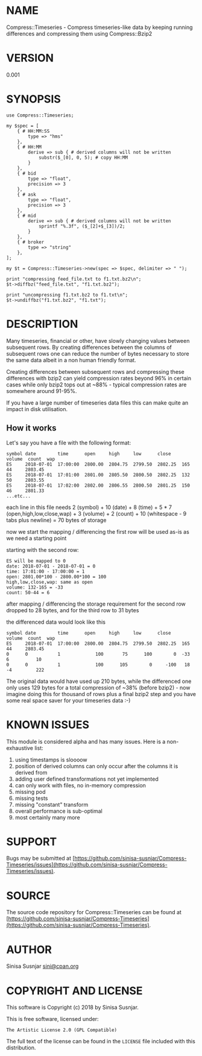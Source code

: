 # NAME

Compress::Timeseries - Compress timeseries-like data by keeping running differences and compressing them using Compress::Bzip2

# VERSION

0.001

# SYNOPSIS

    use Compress::Timeseries;

    my $spec = [
        { # HH:MM:SS
            type => "hms"
        },
        { # HH:MM
            derive => sub { # derived columns will not be written
                substr($_[0], 0, 5); # copy HH:MM
            }
        },
        { # bid
            type => "float",
            precision => 3
        },
        { # ask
            type => "float",
            precision => 3
        },
        { # mid
            derive => sub { # derived columns will not be written
                sprintf "%.3f", ($_[2]+$_[3])/2;
            }
        },
        { # broker
            type => "string"
        },
    ];

    my $t = Compress::Timeseries->new(spec => $spec, delimiter => " ");

    print "compressing feed_file.txt to f1.txt.bz2\n";
    $t->diffbz("feed_file.txt", "f1.txt.bz2");

    print "uncompressing f1.txt.bz2 to f1.txt\n";
    $t->undiffbz("f1.txt.bz2", "f1.txt");

# DESCRIPTION

Many timeseries, financial or other, have slowly changing values between subsequent rows.
By creating differences between the columns of subsequent rows one can reduce the number
of bytes necessary to store the same data albeit in a non human friendly format.

Creating differences between subsequent rows and compressing these differences with bzip2
can yield compression rates beyond 96% in certain cases while only bzip2 tops out at ~88% -
typical compression rates are somewhere around 91-95%.

If you have a large number of timeseries data files this can make quite an impact in
disk utilisation.

## How it works

Let's say you have a file with the following format:

    symbol date        time      open     high     low      close    volume  count  wap
    ES     2018-07-01  17:00:00  2800.00  2804.75  2799.50  2802.25  165     44     2803.45
    ES     2018-07-01  17:01:00  2801.00  2805.50  2800.50  2802.25  132     50     2803.55
    ES     2018-07-01  17:02:00  2802.00  2806.55  2800.50  2801.25  150     46     2801.33
    ...etc...

each line in this file needs 2 (symbol) + 10 (date) + 8 (time) + 5 * 7 (open,high,low,close,wap) +
3 (volume) + 2 (count) + 10 (whitespace - 9 tabs plus newline) = 70 bytes of storage

now we start the mapping / differencing
the first row will be used as-is as we need a starting point

starting with the second row:

    ES will be mapped to 0
    date: 2018-07-01 - 2018-07-01 = 0
    time: 17:01:00 - 17:00:00 = 1
    open: 2801.00*100 - 2800.00*100 = 100
    high,low,close,wap: same as open
    volume: 132-165 = -33
    count: 50-44 = 6

after mapping / differencing the storage requirement for the second row dropped to 28 bytes,
and for the third row to 31 bytes

the differenced data would look like this

    symbol date        time      open     high     low      close    volume  count  wap
    ES     2018-07-01  17:00:00  2800.00  2804.75  2799.50  2802.25  165     44     2803.45
    0      0           1             100       75      100        0  -33      6          10
    0      0           1             100      105        0     -100   18     -4         222

The original data would have used up 210 bytes, while the differenced one only uses 129 bytes
for a total compression of ~38% (before bzip2) - now imagine doing this for thousand of rows
plus a final bzip2 step and you have some real space saver for your timeseries data :-)

# KNOWN ISSUES

This module is considered alpha and has many issues. Here is a non-exhaustive list:
1) using timestamps is sloooow
2) position of derived columns can only occur after the columns it is derived from
3) adding user defined transformations not yet implemented
4) can only work with files, no in-memory compression
5) missing pod
6) missing tests
7) missing "constant" transform
8) overall performance is sub-optimal
9) most certainly many more

# SUPPORT

Bugs may be submitted at [https://github.com/sinisa-susnjar/Compress-Timeseries/issues](https://github.com/sinisa-susnjar/Compress-Timeseries/issues).

# SOURCE

The source code repository for Compress::Timeseries can be found at [https://github.com/sinisa-susnjar/Compress-Timeseries](https://github.com/sinisa-susnjar/Compress-Timeseries).

# AUTHOR

Sinisa Susnjar <sini@cpan.org>

# COPYRIGHT AND LICENSE

This software is Copyright (c) 2018 by Sinisa Susnjar.

This is free software, licensed under:

    The Artistic License 2.0 (GPL Compatible)

The full text of the license can be found in the
`LICENSE` file included with this distribution.

